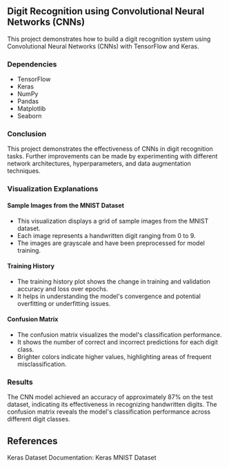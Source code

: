 ## Digit Recognition using Convolutional Neural Networks (CNNs)

This project demonstrates how to build a digit recognition system using Convolutional Neural Networks (CNNs) with TensorFlow and Keras.

### Dependencies
- TensorFlow
- Keras
- NumPy
- Pandas
- Matplotlib
- Seaborn

### Conclusion
This project demonstrates the effectiveness of CNNs in digit recognition tasks. Further improvements can be made by experimenting with different network architectures, hyperparameters, and data augmentation techniques.

### Visualization Explanations

#### Sample Images from the MNIST Dataset
- This visualization displays a grid of sample images from the MNIST dataset.
- Each image represents a handwritten digit ranging from 0 to 9.
- The images are grayscale and have been preprocessed for model training.

#### Training History
- The training history plot shows the change in training and validation accuracy and loss over epochs.
- It helps in understanding the model's convergence and potential overfitting or underfitting issues.

#### Confusion Matrix
- The confusion matrix visualizes the model's classification performance.
- It shows the number of correct and incorrect predictions for each digit class.
- Brighter colors indicate higher values, highlighting areas of frequent misclassification.

### Results
The CNN model achieved an accuracy of approximately 87% on the test dataset, indicating its effectiveness in recognizing handwritten digits. The confusion matrix reveals the model's classification performance across different digit classes.

## References
Keras Dataset Documentation: Keras MNIST Dataset

